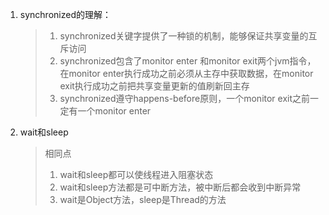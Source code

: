 1. synchronized的理解：

   > 1. synchronized关键字提供了一种锁的机制，能够保证共享变量的互斥访问
   > 2. synchronized包含了monitor enter 和monitor exit两个jvm指令，在monitor enter执行成功之前必须从主存中获取数据，在monitor exit执行成功之前把共享变量更新的值刷新回主存
   > 3. synchronized遵守happens-before原则，一个monitor exit之前一定有一个monitor enter

2. wait和sleep

   > 相同点
   >
   > 1. wait和sleep都可以使线程进入阻塞状态
   > 2. wait和sleep方法都是可中断方法，被中断后都会收到中断异常
   > 3. wait是Object方法，sleep是Thread的方法

